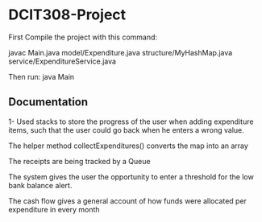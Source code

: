 # DCIT308-Project

First Compile the project with this command:

javac Main.java model/Expenditure.java structure/MyHashMap.java service/ExpenditureService.java


Then run:
java Main



## Documentation
1- Used stacks to store the progress of the user when adding expenditure items, such that the user could go back when he enters a wrong value. 

The helper method collectExpenditures() converts the map into an array

The receipts are being tracked by a Queue

The system gives the user the opportunity to enter a threshold for the low bank balance alert.

The cash  flow gives a general account of how funds were allocated per expenditure in every  month